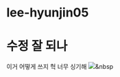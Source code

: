 # lee-hyunjin05
# 수정 잘 되나
이거 어떻게 쓰지 
헉 너무 싱기해
<img src="https://img.shields.io/badge/#007396?style=flat-square&logo=Java&logoColor=white"/></a>&nbsp 
